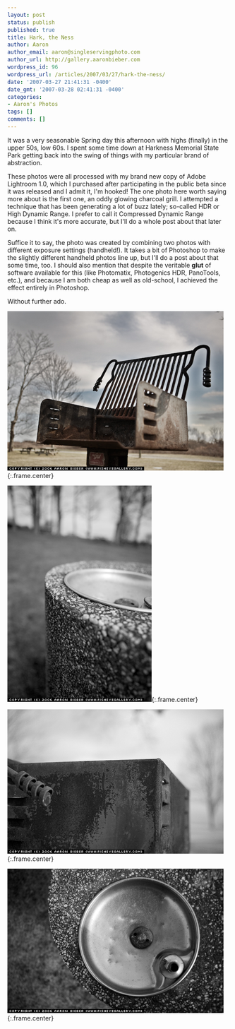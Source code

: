 ```yaml
---
layout: post
status: publish
published: true
title: Hark, the Ness
author: Aaron
author_email: aaron@singleservingphoto.com
author_url: http://gallery.aaronbieber.com
wordpress_id: 96
wordpress_url: /articles/2007/03/27/hark-the-ness/
date: '2007-03-27 21:41:31 -0400'
date_gmt: '2007-03-28 02:41:31 -0400'
categories:
- Aaron's Photos
tags: []
comments: []
---
```

It was a very seasonable Spring day this afternoon with highs (finally)
in the upper 50s, low 60s. I spent some time down at Harkness Memorial
State Park getting back into the swing of things with my particular
brand of abstraction.

These photos were all processed with my brand new copy of Adobe
Lightroom 1.0, which I purchased after participating in the public beta
since it was released and I admit it, I'm hooked! The one photo here
worth saying more about is the first one, an oddly glowing charcoal
grill. I attempted a technique that has been generating a lot of buzz
lately; so-called HDR or High Dynamic Range. I prefer to call it
Compressed Dynamic Range because I think it's more accurate, but I'll do
a whole post about that later on.

Suffice it to say, the photo was created by combining two photos with
different exposure settings (handheld!). It takes a bit of Photoshop to
make the slightly different handheld photos line up, but I'll do a post
about that some time, too. I should also mention that despite the
veritable **glut** of software available for this (like Photomatix,
Photogenics HDR, PanoTools, etc.), and because I am both cheap as well
as old-school, I achieved the effect entirely in Photoshop.

Without further ado.

![](/ssp/27Mar07-02.jpg){:.frame.center}

![](/ssp/27Mar07-01.jpg){:.frame.center}

![](/ssp/27Mar07-03.jpg){:.frame.center}

![](/ssp/27Mar07-04.jpg){:.frame.center}
